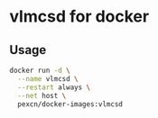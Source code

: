 # vlmcsd for docker

## Usage

```bash
docker run -d \
  --name vlmcsd \
  --restart always \
  --net host \
  pexcn/docker-images:vlmcsd
```
